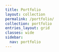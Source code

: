 ```yaml
---
title: Portfolio
layout: collection
permalink: /portfolio/
collection: portfolio
entries_layout: grid
classes: wide
sidebar:
  nav: portfolio
---
```

